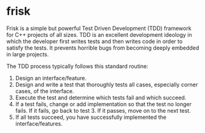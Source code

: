 # frisk
Frisk is a simple but powerful Test Driven Development (TDD) framework for C++ projects of all sizes. TDD is an excellent development ideology in which the developer first writes tests and then writes code in order to satisfy the tests. It prevents horrible bugs from becoming deeply embedded in large projects.

The TDD process typically follows this standard routine: 

1. Design an interface/feature.
2. Design and write a test that thoroughly tests all cases, especially corner cases, of the interface.
3. Execute the test and determine which tests fail and which succeed.
4. If a test fails, change or add implementation so that the test no longer fails. If it fails, go back to test 3. If it passes, move on to the next test. 
5. If all tests succeed, you have successfully implemented the interface/features.
